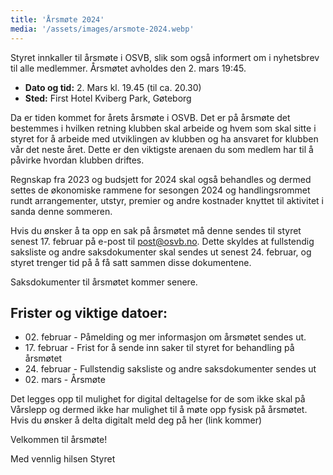 ```yaml
---
title: 'Årsmøte 2024'
media: '/assets/images/arsmote-2024.webp'
---
```


Styret innkaller til årsmøte i OSVB, slik som også informert om i nyhetsbrev til alle medlemmer. Årsmøtet avholdes den 2. mars 19:45.

* **Dato og tid:** 2. Mars kl. 19.45 (til ca. 20.30)
* **Sted:** First Hotel Kviberg Park, Gøteborg

Da er tiden kommet for årets årsmøte i OSVB. Det er på årsmøte det bestemmes i hvilken retning klubben skal arbeide og hvem som skal sitte i styret for å arbeide med utviklingen av klubben og ha ansvaret for klubben vår det neste året. Dette er den viktigste arenaen du som medlem har til å påvirke hvordan klubben driftes.

Regnskap fra 2023 og budsjett for 2024 skal også behandles og dermed settes de økonomiske rammene for sesongen 2024 og handlingsrommet rundt arrangementer, utstyr, premier og andre kostnader knyttet til aktivitet i sanda denne sommeren.

Hvis du ønsker å ta opp en sak på årsmøtet må denne sendes til styret senest 17. februar på e-post til post@osvb.no. Dette skyldes at fullstendig saksliste og andre saksdokumenter skal sendes ut senest 24. februar, og styret trenger tid på å få satt sammen disse dokumentene.

Saksdokumenter til årsmøtet kommer senere.

## Frister og viktige datoer:
* 02\. februar - Påmelding og mer informasjon om årsmøtet sendes ut.
* 17\. februar - Frist for å sende inn saker til styret for behandling på årsmøtet
* 24\. februar - Fullstendig saksliste og andre saksdokumenter sendes ut
* 02\. mars - Årsmøte

Det legges opp til mulighet for digital deltagelse for de som ikke skal på Vårslepp og dermed ikke har mulighet til å møte opp fysisk på årsmøtet. Hvis du ønsker å delta digitalt meld deg på her (link kommer)

Velkommen til årsmøte!

Med vennlig hilsen Styret
